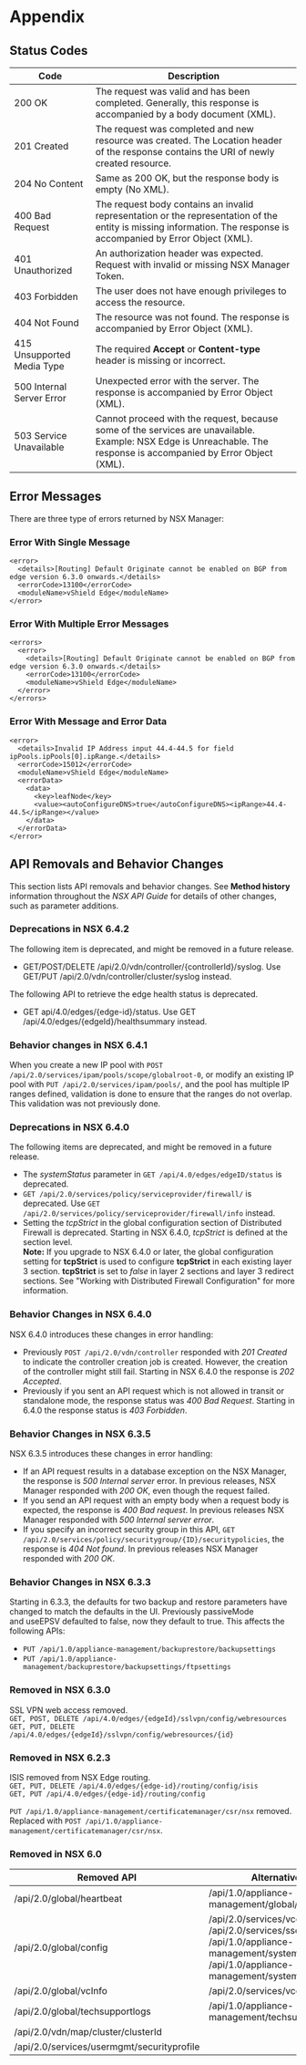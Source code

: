 # Appendix

## Status Codes

Code | Description
---|---
200 OK | The request was valid and has been completed. Generally, this response is accompanied by a body document (XML).
201 Created | The request was completed and new resource was created. The Location header of the response contains the URI of newly created resource. 
204 No Content | Same as 200 OK, but the response body is empty (No XML).
400 Bad Request | The request body contains an invalid representation or the representation of the entity is missing information. The response is accompanied by Error Object (XML).
401 Unauthorized | An authorization header was expected. Request with invalid or missing NSX Manager Token.
403 Forbidden | The user does not have enough privileges to access the resource.
404 Not Found | The resource was not found. The response is accompanied by Error Object (XML).
415 Unsupported Media Type | The required **Accept** or **Content-type** header is missing or incorrect.
500 Internal Server Error | Unexpected error with the server. The response is accompanied by Error Object (XML).
503 Service Unavailable | Cannot proceed with the request, because some of the services are unavailable. Example: NSX Edge is Unreachable. The response is accompanied by Error Object (XML).

## Error Messages

There are three type of errors returned by NSX Manager:

### Error With Single Message

    <error>
      <details>[Routing] Default Originate cannot be enabled on BGP from edge version 6.3.0 onwards.</details>
      <errorCode>13100</errorCode>
      <moduleName>vShield Edge</moduleName>
    </error>

### Error With Multiple Error Messages

    <errors>
      <error>
        <details>[Routing] Default Originate cannot be enabled on BGP from edge version 6.3.0 onwards.</details>
        <errorCode>13100</errorCode>
        <moduleName>vShield Edge</moduleName>
      </error>
    </errors>

### Error With Message and Error Data

    <error>
      <details>Invalid IP Address input 44.4-44.5 for field ipPools.ipPools[0].ipRange.</details>
      <errorCode>15012</errorCode>
      <moduleName>vShield Edge</moduleName>
      <errorData>
        <data>
          <key>leafNode</key>
          <value><autoConfigureDNS>true</autoConfigureDNS><ipRange>44.4-44.5</ipRange></value>
        </data>
      </errorData>
    </error>
    
## API Removals and Behavior Changes

This section lists API removals and behavior changes. See **Method
history** information throughout the *NSX API Guide* for details of
other changes, such as parameter additions.

### Deprecations in NSX 6.4.2

The following item is deprecated, and might be removed in a future release.
* GET/POST/DELETE /api/2.0/vdn/controller/{controllerId}/syslog. Use 
  GET/PUT /api/2.0/vdn/controller/cluster/syslog instead.
  
The following API to retrieve the edge health status is deprecated.
* GET  api/4.0/edges/{edge-id}/status. Use GET /api/4.0/edges/{edgeId}/healthsummary instead.

### Behavior changes in NSX 6.4.1

When you create a new IP pool with `POST /api/2.0/services/ipam/pools/scope/globalroot-0`, or modify an existing IP pool with `PUT /api/2.0/services/ipam/pools/`, and the pool has multiple IP ranges defined, validation is done to ensure that the ranges do not overlap. This validation was not previously done.

### Deprecations in NSX 6.4.0

The following items are deprecated, and might be removed in a future release.

* The *systemStatus* parameter in `GET /api/4.0/edges/edgeID/status` is deprecated. 
* `GET /api/2.0/services/policy/serviceprovider/firewall/` is deprecated. Use
  `GET /api/2.0/services/policy/serviceprovider/firewall/info` instead.
* Setting the *tcpStrict* in the global configuration section of Distributed
  Firewall is deprecated. Starting in NSX 6.4.0, *tcpStrict* is defined at 
  the section level.   
  **Note:** If you upgrade to NSX 6.4.0 or later, the global configuration setting for
  **tcpStrict** is used to configure **tcpStrict** in each existing layer 3
  section. **tcpStrict** is set to *false* in layer 2 sections and layer 3
  redirect sections. See "Working with Distributed Firewall Configuration" for
  more information.

### Behavior Changes in NSX 6.4.0

NSX 6.4.0 introduces these changes in error handling:

* Previously `POST /api/2.0/vdn/controller` responded with *201 Created* to
  indicate the controller creation job is created. However, the creation of the
  controller might still fail. Starting in NSX 6.4.0 the response is *202 Accepted*.
* Previously if you sent an API request which is not allowed in transit or
  standalone mode, the response status was *400 Bad Request*. Starting in 6.4.0
  the response status is *403 Forbidden*.

### Behavior Changes in NSX 6.3.5

NSX 6.3.5 introduces these changes in error handling:

* If an API request results in a database exception on the NSX Manager, the
  response is *500 Internal server* error. In previous releases, NSX Manager
  responded with *200 OK*, even though the request failed.
* If you send an API request with an empty body when a request body is expected,
  the response is *400 Bad request*. In previous releases NSX Manager responded
  with *500 Internal server error*.
* If you specify an incorrect security group in this API, `GET
  /api/2.0/services/policy/securitygroup/{ID}/securitypolicies`, the response is
  *404 Not found*. In previous releases NSX Manager responded with *200 OK*.

### Behavior Changes in NSX 6.3.3

Starting in 6.3.3, the defaults for two backup and restore parameters have
changed to match the defaults in the UI. Previously passiveMode and useEPSV
defaulted to false, now they default to true. This affects the following APIs:

* `PUT /api/1.0/appliance-management/backuprestore/backupsettings`
* `PUT /api/1.0/appliance-management/backuprestore/backupsettings/ftpsettings`

### Removed in NSX 6.3.0

SSL VPN web access removed.  
`GET, POST, DELETE /api/4.0/edges/{edgeId}/sslvpn/config/webresources`  
`GET, PUT, DELETE /api/4.0/edges/{edgeId}/sslvpn/config/webresources/{id}`

### Removed in NSX 6.2.3

ISIS removed from NSX Edge routing.  
`GET, PUT, DELETE /api/4.0/edges/{edge-id}/routing/config/isis`  
`GET, PUT /api/4.0/edges/{edge-id}/routing/config`

`PUT /api/1.0/appliance-management/certificatemanager/csr/nsx` removed.  
Replaced with `POST /api/1.0/appliance-management/certificatemanager/csr/nsx`.

### Removed in NSX 6.0

Removed API | Alternative API
------------|-----------------
/api/2.0/global/heartbeat | /api/1.0/appliance-management/global/info 
/api/2.0/global/config | /api/2.0/services/vcconfig <br>/api/2.0/services/ssoconfig <br>/api/1.0/appliance-management/system/network/dns <br>/api/1.0/appliance-management/system/timesettings
/api/2.0/global/vcInfo | /api/2.0/services/vcconfig 
/api/2.0/global/techsupportlogs | /api/1.0/appliance-management/techsupportlogs/NSX 
/api/2.0/vdn/map/cluster/clusterId |
/api/2.0/services/usermgmt/securityprofile  |